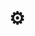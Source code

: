 <!--
title: "Blog"
link: "/blog/electric-machines"
author: taffarel55
date: 22-10-2012
-->

<center>

# ⚙️

</center>
